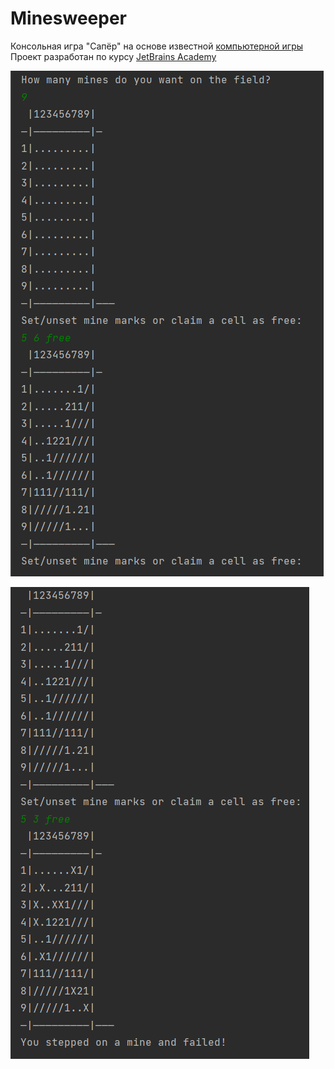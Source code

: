 # Minesweeper

Консольная игра "Сапёр" на основе известной [компьютерной игры](https://сапёр.com/)<br>
Проект разработан по курсу [JetBrains Academy](https://hyperskill.org/projects/8?track=18) <br>

![screen1](https://raw.githubusercontent.com/Gorosheg/Minesweeper/master/game_screenshot.png)

![screen2](https://raw.githubusercontent.com/Gorosheg/Minesweeper/master/game_screenshot2.png)
